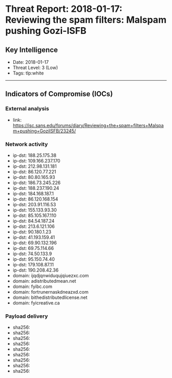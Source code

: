 # Threat Report: 2018-01-17: Reviewing the spam filters: Malspam pushing Gozi-ISFB


## Key Intelligence
* Date: 2018-01-17
* Threat Level: 3 (Low)
* Tags: tlp:white

---

## Indicators of Compromise (IOCs)
### External analysis
* link: https://isc.sans.edu/forums/diary/Reviewing+the+spam+filters+Malspam+pushing+GoziISFB/23245/

### Network activity
* ip-dst: 188.25.175.38
* ip-dst: 109.166.237.170
* ip-dst: 212.98.131.181
* ip-dst: 86.120.77.221
* ip-dst: 80.80.165.93
* ip-dst: 186.73.245.226
* ip-dst: 188.237.190.24
* ip-dst: 184.168.187.1
* ip-dst: 86.120.168.154
* ip-dst: 203.91.116.53
* ip-dst: 155.133.93.30
* ip-dst: 85.105.167.110
* ip-dst: 84.54.187.24
* ip-dst: 213.6.121.106
* ip-dst: 90.180.1.23
* ip-dst: 41.193.159.41
* ip-dst: 69.90.132.196
* ip-dst: 69.75.114.66
* ip-dst: 74.50.133.9
* ip-dst: 95.150.74.40
* ip-dst: 179.108.87.11
* ip-dst: 190.208.42.36
* domain: ijqdjqnwiduqujqiuezxc.com
* domain: adistributedmean.net
* domain: fyibc.com
* domain: fortrunernaskdneazxd.com
* domain: bithedistributedlicense.net
* domain: fyicreative.ca

### Payload delivery
* sha256: <sha256>
* sha256: <sha256>
* sha256: <sha256>
* sha256: <sha256>
* sha256: <sha256>
* sha256: <sha256>
* sha256: <sha256>
* sha256: <sha256>
* sha256: <sha256>

